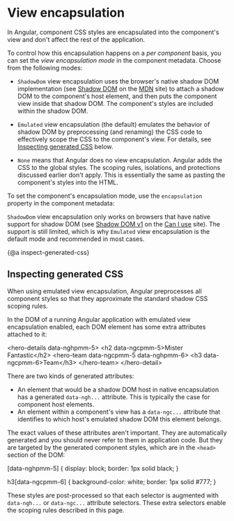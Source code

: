 # View encapsulation

In Angular, component CSS styles are encapsulated into the component's view and don't
affect the rest of the application.

To control how this encapsulation happens on a *per
component* basis, you can set the *view encapsulation mode* in the component metadata.
Choose from the following modes:

* `ShadowDom` view encapsulation uses the browser's native shadow DOM implementation (see
  [Shadow DOM](https://developer.mozilla.org/en-US/docs/Web/Web_Components/Shadow_DOM)
  on the [MDN](https://developer.mozilla.org) site)
  to attach a shadow DOM to the component's host element, and then puts the component
  view inside that shadow DOM. The component's styles are included within the shadow DOM.

* `Emulated` view encapsulation (the default) emulates the behavior of shadow DOM by preprocessing
  (and renaming) the CSS code to effectively scope the CSS to the component's view.
  For details, see [Inspecting generated CSS](guide/view-encapsulation#inspect-generated-css) below.

* `None` means that Angular does no view encapsulation.
  Angular adds the CSS to the global styles.
  The scoping rules, isolations, and protections discussed earlier don't apply.
  This is essentially the same as pasting the component's styles into the HTML.

To set the component's encapsulation mode, use the `encapsulation` property in the component metadata:

<code-example path="component-styles/src/app/quest-summary.component.ts" region="encapsulation.shadow" header="src/app/quest-summary.component.ts"></code-example>

`ShadowDom` view encapsulation only works on browsers that have native support
for shadow DOM (see [Shadow DOM v1](https://caniuse.com/shadowdomv1) on the
[Can I use](https://caniuse.com/) site). The support is still limited,
which is why `Emulated` view encapsulation is the default mode and recommended
in most cases.

{@a inspect-generated-css}

## Inspecting generated CSS

When using emulated view encapsulation, Angular preprocesses
all component styles so that they approximate the standard shadow CSS scoping rules.

In the DOM of a running Angular application with emulated view
encapsulation enabled, each DOM element has some extra attributes
attached to it:

<code-example format="">
  &lt;hero-details data-nghpmm-5>
    &lt;h2 data-ngcpmm-5>Mister Fantastic&lt;/h2>
    &lt;hero-team data-ngcpmm-5 data-nghpmm-6>
      &lt;h3 data-ngcpmm-6>Team&lt;/h3>
    &lt;/hero-team>
  &lt;/hero-detail>

</code-example>

There are two kinds of generated attributes:

* An element that would be a shadow DOM host in native encapsulation has a
  generated `data-ngh...` attribute. This is typically the case for component host elements.
* An element within a component's view has a `data-ngc...` attribute
that identifies to which host's emulated shadow DOM this element belongs.

The exact values of these attributes aren't important. They are automatically
generated and you should never refer to them in application code. But they are targeted
by the generated component styles, which are in the `<head>` section of the DOM:

<code-example format="">
  [data-nghpmm-5] {
    display: block;
    border: 1px solid black;
  }

  h3[data-ngcpmm-6] {
    background-color: white;
    border: 1px solid #777;
  }
</code-example>

These styles are post-processed so that each selector is augmented
with `data-ngh...` or `data-ngc...` attribute selectors.
These extra selectors enable the scoping rules described in this page.
